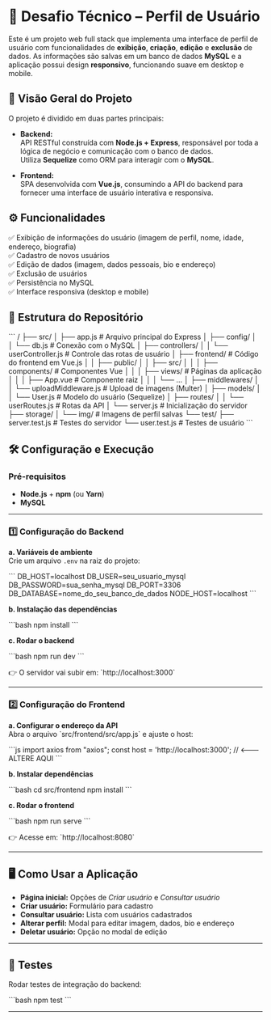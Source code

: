 
# 🚀 Desafio Técnico – Perfil de Usuário

Este é um projeto web full stack que implementa uma interface de perfil de usuário com funcionalidades de **exibição**, **criação**, **edição** e **exclusão** de dados. As informações são salvas em um banco de dados **MySQL** e a aplicação possui design **responsivo**, funcionando suave em desktop e mobile.

## 📝 Visão Geral do Projeto

O projeto é dividido em duas partes principais:

- **Backend:**  
  API RESTful construída com **Node.js + Express**, responsável por toda a lógica de negócio e comunicação com o banco de dados.  
  Utiliza **Sequelize** como ORM para interagir com o **MySQL**.

- **Frontend:**  
  SPA desenvolvida com **Vue.js**, consumindo a API do backend para fornecer uma interface de usuário interativa e responsiva.

## ⚙️ Funcionalidades

✅ Exibição de informações do usuário (imagem de perfil, nome, idade, endereço, biografia)  
✅ Cadastro de novos usuários  
✅ Edição de dados (imagem, dados pessoais, bio e endereço)  
✅ Exclusão de usuários  
✅ Persistência no MySQL  
✅ Interface responsiva (desktop e mobile)

## 📂 Estrutura do Repositório

\`\`\`
/
├── src/
│   ├── app.js                  # Arquivo principal do Express
│   ├── config/
│   │   └── db.js               # Conexão com o MySQL
│   ├── controllers/
│   │   └── userController.js   # Controle das rotas de usuário
│   ├── frontend/               # Código do frontend em Vue.js
│   │   ├── public/
│   │   ├── src/
│   │   │   ├── components/     # Componentes Vue
│   │   │   ├── views/          # Páginas da aplicação
│   │   │   ├── App.vue         # Componente raiz
│   │   │   └── ...
│   ├── middlewares/
│   │   └── uploadMiddleware.js # Upload de imagens (Multer)
│   ├── models/
│   │   └── User.js             # Modelo do usuário (Sequelize)
│   ├── routes/
│   │   └── userRoutes.js       # Rotas da API
│   └── server.js               # Inicialização do servidor
├── storage/
│   └── img/                    # Imagens de perfil salvas
└── test/
    ├── server.test.js          # Testes do servidor
    └── user.test.js            # Testes de usuário
\`\`\`

## 🛠️ Configuração e Execução

### Pré-requisitos

- **Node.js** + **npm** (ou **Yarn**)  
- **MySQL**

---

### 1️⃣ Configuração do Backend

**a. Variáveis de ambiente**  
Crie um arquivo `.env` na raiz do projeto:

\`\`\`
DB_HOST=localhost
DB_USER=seu_usuario_mysql
DB_PASSWORD=sua_senha_mysql
DB_PORT=3306
DB_DATABASE=nome_do_seu_banco_de_dados
NODE_HOST=localhost
\`\`\`

**b. Instalação das dependências**

\`\`\`bash
npm install
\`\`\`

**c. Rodar o backend**

\`\`\`bash
npm run dev
\`\`\`

👉 O servidor vai subir em: \`http://localhost:3000\`

---

### 2️⃣ Configuração do Frontend

**a. Configurar o endereço da API**  
Abra o arquivo \`src/frontend/src/app.js\` e ajuste o host:

\`\`\`js
import axios from "axios";
const host = 'http://localhost:3000'; // <--- ALTERE AQUI
\`\`\`

**b. Instalar dependências**

\`\`\`bash
cd src/frontend
npm install
\`\`\`

**c. Rodar o frontend**

\`\`\`bash
npm run serve
\`\`\`

👉 Acesse em: \`http://localhost:8080\`

---

## 🖥️ Como Usar a Aplicação

- **Página inicial:** Opções de *Criar usuário* e *Consultar usuário*
- **Criar usuário:** Formulário para cadastro
- **Consultar usuário:** Lista com usuários cadastrados
- **Alterar perfil:** Modal para editar imagem, dados, bio e endereço
- **Deletar usuário:** Opção no modal de edição

---

## 🧪 Testes

Rodar testes de integração do backend:

\`\`\`bash
npm test
\`\`\`

---
